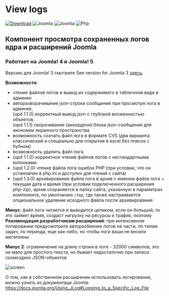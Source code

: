 # View logs
[![Download](https://img.shields.io/github/release/WebTolk/View-logs.svg?style=for-the-badge&colorA=555&colorB=1e87f0&label=download)](https://www.septdir.com/solutions/download?element=pkg_swjprojects)
![Joomla](https://img.shields.io/badge/joomla-4+-1A3867.svg?style=for-the-badge)
![Joomla](https://img.shields.io/badge/joomla-5+-1A3867.svg?style=for-the-badge)
![Php](https://img.shields.io/badge/php-7.4+-8892BF.svg?style=for-the-badge)

## Компонент просмотра сохраненных логов ядра и расширений Joomla

### Работает на Joomla! 4 и Joomla! 5
Версию для Joomla! 3 смотрите See version for Joomla 3 [здесь](https://github.com/AlekVolsk/View-logs).

**Возможности**:

- чтение файлов логов и вывод их содержимого в табличном виде в админке
- авторазворачивание json-строки сообщения при просмотре лога в админке,<br>
(upd 1.1.0) корректный вывод json с глубокой вложенностью объектов,<br>
(upd 1.1.1) сворачивание (аккордеон) блока json-сообщения для экономии экранного пространства
- возможность скачать файл лога в формате CVS (два варианта: классический и специально для открытия в excel без плясок с бубном)
- возможность удалить файл лога
- (upd 1.1.0) корректное чтение файлов логов с нестандартными колонками
- (upd 1.2.0) чтение файла лога ошибок PHP (при условии, что он установлен в php.ini и доступен для чтения с сайта)
- (upd 1.3.0) архивирование файла лога в архив с именем файла лога + текущая дата и время (при условии подключенного расширения php-zip), архив сохраняется в папку сайта, указанную в параметрах компонента, по умолчанию `/tmp`, где также настраивается опциональное удаление исходного файла после архивирования

**Минус**: файл лога читается и выводится целиком, если он большой, то это займет время, создаст нагрузку на ресурсы и трафик, поэтому<br>
**Рекомендация разработчикам расширений**: при интенсивном логировании предусмотрите авторазбиение логов на части, по типам задач, по периода, еще как-либо, но чтобы логи ваши не весили мегатонны

**Минус 2**: ограеничение на длину строки в логе - 32000 символов, это не мало для простого текста, но бывает недостаточно при записи громоздких JSON-объектов

![screen](https://image.prntscr.com/image/pbf3-h1UT8G8QvcGtZ3Hbw.png)

О том, как в собственном расширении использовать логирование, можно узнать из документаци Joomla: https://docs.joomla.org/Using_JLog#Logging_to_a_Specific_Log_File
